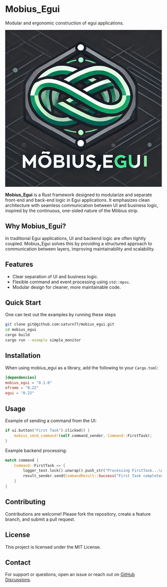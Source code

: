 
# Mobius_Egui  
Modular and ergonomic construction of egui applications. 

![Mobius_Egui Logo](./assets/mobius_egui_logo.png)  

**Mobius_Egui** is a Rust framework designed to modularize and separate front-end and back-end logic in Egui applications. It emphasizes clean architecture with seamless communication between UI and business logic, inspired by the continuous, one-sided nature of the Möbius strip.  

## Why Mobius_Egui?  
In traditional Egui applications, UI and backend logic are often tightly coupled. Mobius_Egui solves this by providing a structured approach to communication between layers, improving maintainability and scalability.  

## Features  
- Clear separation of UI and business logic.  
- Flexible command and event processing using `std::mpsc`.  
- Modular design for cleaner, more maintainable code.  

## Quick Start
One can test out the examples by running these steps 
```bash
git clone git@github.com:saturn77/mobius_egui.git 
cd mobius_egui
cargo build
cargo run --example simple_monitor
```

## Installation
When using mobius_egui as a library, add the following to your `Cargo.toml`:  
```toml
[dependencies]
mobius_egui = "0.1.0"
eframe = "0.22"
egui = "0.22"
```  

## Usage  
Example of sending a command from the UI:  
```rust
if ui.button("First Task").clicked() {
    mobius_send_command!(self.command_sender, Command::FirstTask);
}
```  
Example backend processing:  
```rust
match command {
    Command::FirstTask => {
        logger_text.lock().unwrap().push_str("Processing FirstTask...\n");
        result_sender.send(CommandResult::Success("First Task completed!".to_string())).unwrap();
    }
}
```  

## Contributing  
Contributions are welcome! Please fork the repository, create a feature branch, and submit a pull request.  

## License  
This project is licensed under the MIT License.  

## Contact  
For support or questions, open an issue or reach out on [GitHub Discussions](https://github.com/saturn77/mobius_egui/discussions).  
